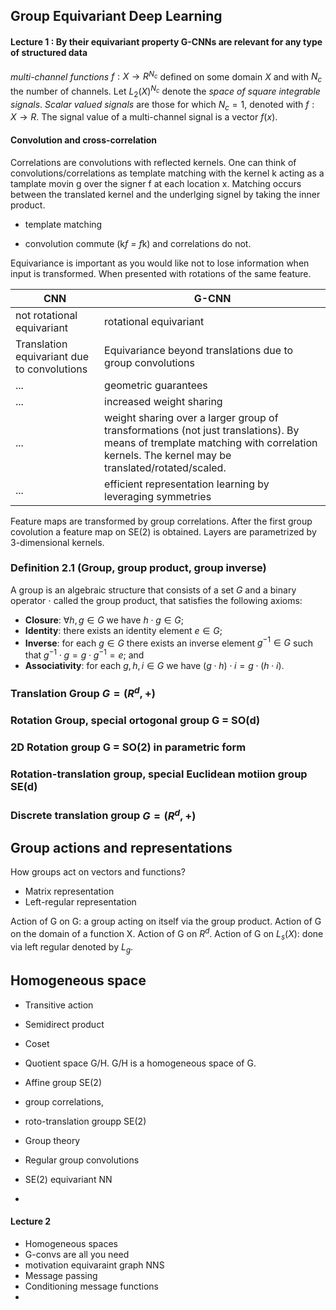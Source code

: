 ## Group Equivariant Deep Learning


#### Lecture 1 : By their equivariant property G-CNNs are relevant for any type of structured data

*multi-channel functions* $f : X → R^{N_c}$ defined on some domain $X$ and with $N_c$ the number of channels.
Let $L_2(X)^{N_c}$ denote the *space of square integrable signals*.
*Scalar valued signals* are those for which $N_c = 1$, denoted with $f: X → R$.
The signal value of a multi-channel signal is a vector $f(x)$.
#### Convolution and cross-correlation
Correlations are convolutions with reflected kernels. One can think of convolutions/correlations as template matching with the kernel k acting as a tamplate movin g over the signer f at each location x. Matching occurs between the translated kernel and the underlging signel by taking the inner product. 

- template matching


- convolution commute (k*f = f*k) and correlations do not. 


Equivariance is important as you would like not to lose information when input is transformed. When presented with rotations of the same feature. 

| CNN  | G-CNN |
|------|-------|
| not rotational equivariant | rotational equivariant|
| Translation equivariant due to convolutions | Equivariance beyond translations due to group convolutions |
| ... | geometric guarantees|
| ... | increased weight sharing|
| ... | weight sharing over a larger group of transformations (not just translations). By means of tremplate matching with correlation kernels. The kernel may be translated/rotated/scaled. |
| ... | efficient representation learning by leveraging symmetries|


Feature maps are transformed by group correlations. After the first group covolution a feature map on SE(2) is obtained. Layers are parametrized by 3-dimensional kernels. 
### Definition 2.1 (Group, group product, group inverse)
A group is an algebraic structure that consists of a set $G$ and a binary operator $\cdot$ called the group product, that satisfies the following axioms:
- **Closure**: $\forall h, g \in G$ we have $h \cdot g \in G$;
- **Identity**: there exists an identity element $e \in G$;
- **Inverse**: for each $g \in G$ there exists an inverse element $g^{-1} \in G$ such that $g^{-1} \cdot g = g \cdot g^{-1} = e$; and
- **Associativity**: for each $g, h, i \in G$ we have $(g \cdot h) \cdot i = g \cdot (h \cdot i)$.


### Translation Group $G = (R^d,+)$
### Rotation Group, special ortogonal group G = SO(d)
### 2D Rotation group G = SO(2) in parametric form
### Rotation-translation group, special Euclidean motiion group SE(d)
### Discrete translation group $G = (R^d, +)$

## Group actions and representations
How groups act on vectors and functions?
- Matrix representation
- Left-regular representation

Action of G on G: a group acting on itself via the group product.
Action of G on the domain of a function X. 
Action of G on $R^d$.
Action of G on $L_s(X)$: done via left regular denoted by $L_g$.

## Homogeneous space
- Transitive action
- Semidirect product
- Coset
- Quotient space G/H. G/H is a homogeneous space of G.
- Affine group SE(2)


- group correlations,
-  roto-translation groupp SE(2)
  


- Group theory
- Regular group convolutions
- SE(2) equivariant NN
- 
#### Lecture 2
- Homogeneous spaces
- G-convs are all you need
- motivation equivaraint graph NNS
- Message passing
- Conditioning message functions
- 
